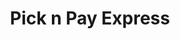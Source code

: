 ---
title: "Pick n Pay Express"
url: /randburg/pick-n-pay-express-malibongwe-drive/
shop: convenience
---